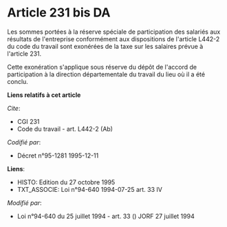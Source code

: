 # Article 231 bis DA

Les sommes portées à la réserve spéciale de participation des salariés aux résultats de l'entreprise conformément aux
dispositions de l'article L442-2 du code du travail sont exonérées de la taxe sur les salaires prévue à l'article 231.

Cette exonération s'applique sous réserve du dépôt de l'accord de participation à la direction départementale du travail du
lieu où il a été conclu.

**Liens relatifs à cet article**

_Cite_:

  - CGI 231
  - Code du travail - art. L442-2 (Ab)

_Codifié par_:

  - Décret n°95-1281 1995-12-11

**Liens**:

  - HISTO: Edition du 27 octobre 1995
  - TXT_ASSOCIE: Loi n°94-640 1994-07-25 art. 33 IV

_Modifié par_:

  - Loi n°94-640 du 25 juillet 1994 - art. 33 () JORF 27 juillet 1994
